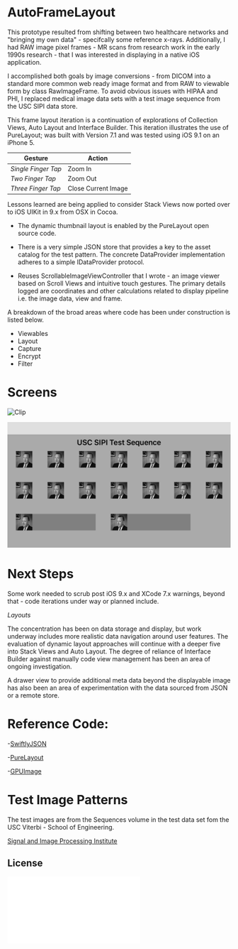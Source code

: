 
# AutoFrameLayout
This prototype resulted from shifting between two healthcare networks and "bringing my own data" - specifcally some reference x-rays. Additionally, I had RAW image pixel frames - MR scans from research work in the early 1990s research - that I was interested in displaying in a native iOS application. 

I accomplished both goals by image conversions - from DICOM into a standard more common web ready image format and from RAW to viewable form by class RawImageFrame. To avoid obvious issues with HIPAA and PHI, I replaced medical image data sets with a test image sequence from the USC SIPI data store.

This frame layout iteration is a continuation of explorations of Collection Views, Auto Layout and Interface Builder. This iteration illustrates the use of PureLayout; was built with Version 7.1 and was tested using iOS 9.1 on an iPhone 5.

| Gesture | Action |
|---|---|
| *Single Finger Tap* | Zoom In |
| *Two Finger Tap* | Zoom Out |
| *Three Finger Tap* | Close Current Image  |


Lessons learned are being applied to consider Stack Views now ported over to iOS UIKit in 9.x from OSX in Cocoa.

- The dynamic thumbnail layout is enabled by the PureLayout open source code. 

- There is a very simple JSON store that provides a key to the asset catalog for the test pattern. The concrete DataProvider implementation adheres to a simple IDataProvider protocol.

- Reuses ScrollableImageViewController that I wrote - an image viewer based on Scroll Views and intuitive touch gestures. The primary details logged are coordinates and other calculations related to display pipeline i.e. the image data, view and frame.

A breakdown of the broad areas where code has been under construction is listed below.

- Viewables
- Layout
- Capture
- Encrypt
- Filter

# Screens

![Clip](./AutoLayoutClip.gif)

![Landscape View](./AutoLayoutLandscape.PNG)


# Next Steps

Some work needed to scrub post iOS 9.x and XCode 7.x warnings, beyond that - code iterations under way or planned include.

*Layouts*

The concentration has been on data storage and display, but work underway includes more realistic data navigation around user features. The evaluation of dynamic layout approaches will continue with a deeper five into Stack Views and Auto Layout. The degree of reliance of Interface Builder against manually code view management has been an area of ongoing investigation.

A drawer view to provide additional meta data beyond the displayable image has also been an area of experimentation with the data sourced from JSON or a remote store.

# Reference Code:

-[SwiftlyJSON](https://github.com/SwiftyJSON/SwiftyJSON)

-[PureLayout](https://github.com/PureLayout)

-[GPUImage](https://github.com/BradLarson/GPUImage)

# Test Image Patterns

The test images are from the Sequences volume in the test data set fom the USC Viterbi - School of Engineering.

[Signal and Image Processing Institute ](http://sipi.usc.edu/database/database.php)

## License
![MIT](./LICENSE.md)

